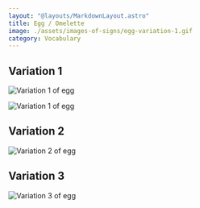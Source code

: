 ```yaml
---
layout: "@layouts/MarkdownLayout.astro"
title: Egg / Omelette
image: ./assets/images-of-signs/egg-variation-1.gif
category: Vocabulary
---
```


## Variation 1

![Variation 1 of egg](@signs/egg-variation-1.gif)

![Variation 1 of egg](@signs/egg-variation-1-sgsl-sign-bank.gif)

## Variation 2

![Variation 2 of egg](@signs/egg-variation-2.gif)

## Variation 3

![Variation 3 of egg](@signs/egg-variation-3.gif)
